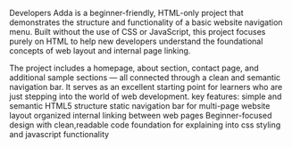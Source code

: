 Developers Adda is a beginner-friendly, HTML-only project that demonstrates the structure and functionality of a basic website navigation menu. Built without the use of CSS or JavaScript, this project focuses purely on HTML to help new developers understand the foundational concepts of web layout and internal page linking.

The project includes a homepage, about section, contact page, and additional sample sections — all connected through a clean and semantic navigation bar. It serves as an excellent starting point for learners who are just stepping into the world of web development.
key features:
simple and semantic HTML5 structure
static navigation bar for multi-page website layout
organized internal linking between web pages
Beginner-focused design with clean,readable code
foundation for explaining into css styling and javascript functionality
